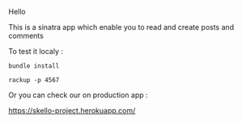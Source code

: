 Hello

This is a sinatra app which enable you to read and create posts and comments

To test it localy :

```bundle install```

```rackup -p 4567```

Or you can check our on production app :

https://skello-project.herokuapp.com/
